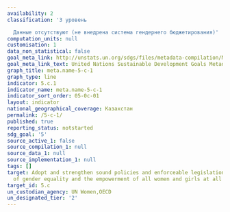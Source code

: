 ```yaml
---
availability: 2
classification: '3 уровень

  Данные отсутствуют (не внедрена система гендернего бюджетирования)'
computation_units: null
customisation: 1
data_non_statistical: false
goal_meta_link: http://unstats.un.org/sdgs/files/metadata-compilation/Metadata-Goal-5.pdf
goal_meta_link_text: United Nations Sustainable Development Goals Metadata (pdf 634kB)
graph_title: meta.name-5-c-1
graph_type: line
indicator: 5.c.1
indicator_name: meta.name-5-c-1
indicator_sort_order: 05-0c-01
layout: indicator
national_geographical_coverage: Казахстан
permalink: /5-c-1/
published: true
reporting_status: notstarted
sdg_goal: '5'
source_active_1: false
source_compilation_1: null
source_data_1: null
source_implementation_1: null
tags: []
target: Adopt and strengthen sound policies and enforceable legislation for the promotion
  of gender equality and the empowerment of all women and girls at all levels
target_id: 5.c
un_custodian_agency: UN Women,OECD
un_designated_tier: '2'
---
```

